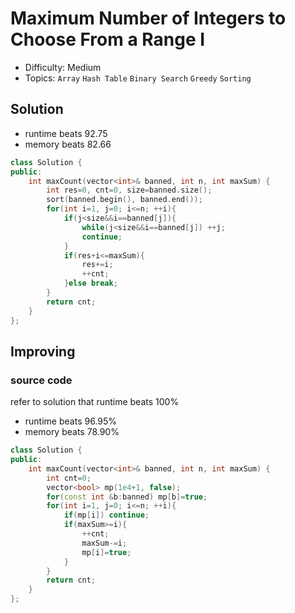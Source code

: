 # Maximum Number of Integers to Choose From a Range I
- Difficulty: Medium
- Topics: `Array` `Hash Table` `Binary Search` `Greedy` `Sorting`

## Solution
- runtime beats 92.75
- memory beats 82.66
``` cpp
class Solution {
public:
    int maxCount(vector<int>& banned, int n, int maxSum) {
        int res=0, cnt=0, size=banned.size();
        sort(banned.begin(), banned.end());
        for(int i=1, j=0; i<=n; ++i){
            if(j<size&&i==banned[j]){
                while(j<size&&i==banned[j]) ++j;
                continue;
            }
            if(res+i<=maxSum){
                res+=i;
                ++cnt;
            }else break;
        }
        return cnt;
    }
};
```

## Improving
### source code
refer to solution that runtime beats 100%
- runtime beats 96.95%
- memory beats 78.90%
``` cpp
class Solution {
public:
    int maxCount(vector<int>& banned, int n, int maxSum) {
        int cnt=0;
        vector<bool> mp(1e4+1, false);
        for(const int &b:banned) mp[b]=true;
        for(int i=1, j=0; i<=n; ++i){
            if(mp[i]) continue;
            if(maxSum>=i){
                ++cnt;
                maxSum-=i;
                mp[i]=true;
            }
        }
        return cnt;
    }
};
```
